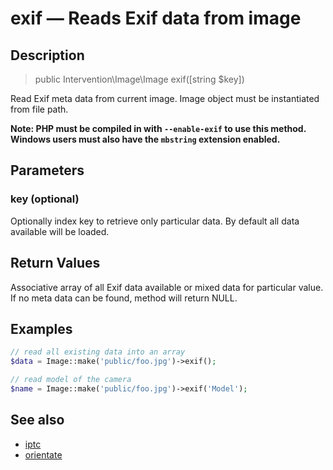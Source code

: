 # exif — Reads Exif data from image

## Description

> public Intervention\Image\Image exif([string $key])

Read Exif meta data from current image. Image object must be instantiated from file path.

**Note: PHP must be compiled in with ```--enable-exif``` to use this method. Windows users must also have the ```mbstring``` extension enabled.**

## Parameters

### key (optional)
Optionally index key to retrieve only particular data. By default all data available will be loaded.


## Return Values
Associative array of all Exif data available or mixed data for particular value. If no meta data can be found, method will return NULL.

## Examples

```php
// read all existing data into an array
$data = Image::make('public/foo.jpg')->exif();

// read model of the camera
$name = Image::make('public/foo.jpg')->exif('Model');
```

## See also

- [iptc](/api/iptc)
- [orientate](/api/orientate)
